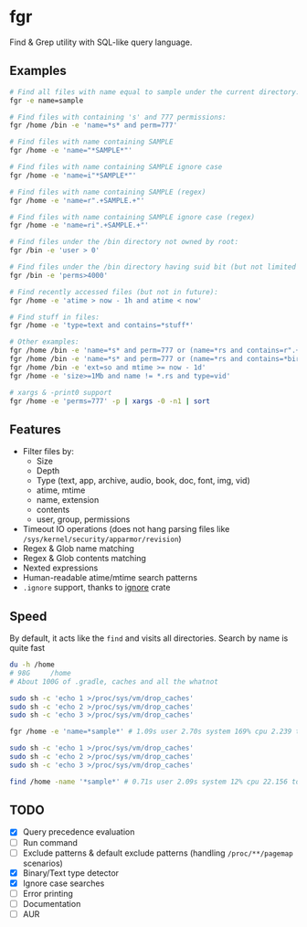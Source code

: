 # fgr

Find & Grep utility with SQL-like query language.

## Examples

```bash
# Find all files with name equal to sample under the current directory:
fgr -e name=sample

# Find files with containing 's' and 777 permissions:
fgr /home /bin -e 'name=*s* and perm=777'

# Find files with name containing SAMPLE
fgr /home -e 'name="*SAMPLE*"'

# Find files with name containing SAMPLE ignore case
fgr /home -e 'name=i"*SAMPLE*"'

# Find files with name containing SAMPLE (regex)
fgr /home -e 'name=r".+SAMPLE.+"'

# Find files with name containing SAMPLE ignore case (regex)
fgr /home -e 'name=ri".+SAMPLE.+"'

# Find files under the /bin directory not owned by root:
fgr /bin -e 'user > 0'

# Find files under the /bin directory having suid bit (but not limited to):
fgr /bin -e 'perms>4000'

# Find recently accessed files (but not in future):
fgr /home -e 'atime > now - 1h and atime < now'

# Find stuff in files:
fgr /home -e 'type=text and contains=*stuff*'

# Other examples:
fgr /home /bin -e 'name=*s* and perm=777 or (name=*rs and contains=r".+user.is_birthday.*")'
fgr /home /bin -e 'name=*s* and perm=777 or (name=*rs and contains=*birth*)'
fgr /home /bin -e 'ext=so and mtime >= now - 1d'
fgr /home -e 'size>=1Mb and name != *.rs and type=vid'

# xargs & -print0 support
fgr /home -e 'perms=777' -p | xargs -0 -n1 | sort

```

## Features
 
 - Filter files by:
   - Size
   - Depth
   - Type (text, app, archive, audio, book, doc, font, img, vid)
   - atime, mtime
   - name, extension
   - contents
   - user, group, permissions
 - Timeout IO operations (does not hang parsing files like `/sys/kernel/security/apparmor/revision`) 
 - Regex & Glob name matching
 - Regex & Glob contents matching
 - Nexted expressions
 - Human-readable atime/mtime search patterns
 - `.ignore` support, thanks to [ignore](https://docs.rs/ignore/latest/ignore/) crate

## Speed

By default, it acts like the `find` and visits all directories.
Search by name is quite fast

```bash
du -h /home
# 98G     /home
# About 100G of .gradle, caches and all the whatnot

sudo sh -c 'echo 1 >/proc/sys/vm/drop_caches'
sudo sh -c 'echo 2 >/proc/sys/vm/drop_caches'
sudo sh -c 'echo 3 >/proc/sys/vm/drop_caches'

fgr /home -e 'name=*sample*' # 1.09s user 2.70s system 169% cpu 2.239 total

sudo sh -c 'echo 1 >/proc/sys/vm/drop_caches'
sudo sh -c 'echo 2 >/proc/sys/vm/drop_caches'
sudo sh -c 'echo 3 >/proc/sys/vm/drop_caches'

find /home -name '*sample*' # 0.71s user 2.09s system 12% cpu 22.156 total
```

## TODO

- [x] Query precedence evaluation
- [ ] Run command
- [ ] Exclude patterns & default exclude patterns (handling `/proc/**/pagemap` scenarios)
- [x] Binary/Text type detector
- [x] Ignore case searches
- [ ] Error printing
- [ ] Documentation
- [ ] AUR
